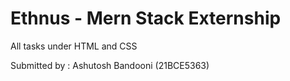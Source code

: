 # Ethnus - Mern Stack Externship
All tasks under HTML and CSS

Submitted by : Ashutosh Bandooni (21BCE5363) 
